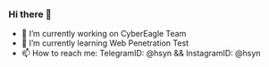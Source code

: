 ### Hi there 👋
- 🔭 I’m currently working on CyberEagle Team
- 🌱 I’m currently learning Web Penetration Test
- 📫 How to reach me: 
                    TelegramID: @hsyn && InstagramID: @hsyn



<!--
**Hossein-Naeiji/Hossein-Naeiji** is a ✨ _special_ ✨ repository because its `README.md` (this file) appears on your GitHub profile.

Here are some ideas to get you started:

- 🔭 I’m currently working on ...
- 🌱 I’m currently learning ...
- 👯 I’m looking to collaborate on ...
- 🤔 I’m looking for help with ...
- 💬 Ask me about ...
- 📫 How to reach me: ...
- 😄 Pronouns: ...
- ⚡ Fun fact: ...
-->
